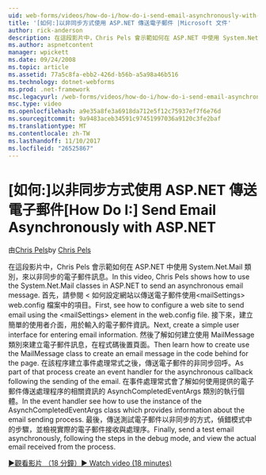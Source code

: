 ```yaml
---
uid: web-forms/videos/how-do-i/how-do-i-send-email-asynchronously-with-aspnet
title: '[如何:]以非同步方式使用 ASP.NET 傳送電子郵件 |Microsoft 文件'
author: rick-anderson
description: 在這段影片中，Chris Pels 會示範如何在 ASP.NET 中使用 System.Net.Mail 類別，來以非同步的電子郵件訊息。 首先，請參閱 < 如何設定 web si...
ms.author: aspnetcontent
manager: wpickett
ms.date: 09/24/2008
ms.topic: article
ms.assetid: 77a5c8fa-ebb2-426d-b56b-a5a98a46b516
ms.technology: dotnet-webforms
ms.prod: .net-framework
msc.legacyurl: /web-forms/videos/how-do-i/how-do-i-send-email-asynchronously-with-aspnet
msc.type: video
ms.openlocfilehash: a9e35a8fe3a6918da712e5f12c75937ef7f6e76d
ms.sourcegitcommit: 9a9483aceb34591c97451997036a9120c3fe2baf
ms.translationtype: MT
ms.contentlocale: zh-TW
ms.lasthandoff: 11/10/2017
ms.locfileid: "26525867"
---
```

<a name="how-do-i-send-email-asynchronously-with-aspnet"></a><span data-ttu-id="29e65-104">[如何:]以非同步方式使用 ASP.NET 傳送電子郵件</span><span class="sxs-lookup"><span data-stu-id="29e65-104">[How Do I:] Send Email Asynchronously with ASP.NET</span></span>
====================
<span data-ttu-id="29e65-105">由[Chris Pels](https://twitter.com/chrispels)</span><span class="sxs-lookup"><span data-stu-id="29e65-105">by [Chris Pels](https://twitter.com/chrispels)</span></span>

<span data-ttu-id="29e65-106">在這段影片中，Chris Pels 會示範如何在 ASP.NET 中使用 System.Net.Mail 類別，來以非同步的電子郵件訊息。</span><span class="sxs-lookup"><span data-stu-id="29e65-106">In this video, Chris Pels shows how to use the System.Net.Mail classes in ASP.NET to send an asynchronous email message.</span></span> <span data-ttu-id="29e65-107">首先，請參閱 < 如何設定網站以傳送電子郵件使用&lt;mailSettings&gt; web.config 檔案中的項目。</span><span class="sxs-lookup"><span data-stu-id="29e65-107">First, see how to configure a web site to send email using the &lt;mailSettings&gt; element in the web.config file.</span></span> <span data-ttu-id="29e65-108">接下來，建立簡單的使用者介面，用於輸入的電子郵件資訊。</span><span class="sxs-lookup"><span data-stu-id="29e65-108">Next, create a simple user interface for entering email information.</span></span> <span data-ttu-id="29e65-109">然後了解如何建立使用 MailMessage 類別來建立電子郵件訊息，在程式碼後置頁面。</span><span class="sxs-lookup"><span data-stu-id="29e65-109">Then learn how to create use the MailMessage class to create an email message in the code behind for the page.</span></span> <span data-ttu-id="29e65-110">在該程序建立事件處理常式之後，傳送電子郵件的非同步回呼。</span><span class="sxs-lookup"><span data-stu-id="29e65-110">As part of that process create an event handler for the asynchronous callback following the sending of the email.</span></span> <span data-ttu-id="29e65-111">在事件處理常式會了解如何使用提供的電子郵件傳送處理程序的相關資訊的 AsynchCompletedEventArgs 類別的執行個體。</span><span class="sxs-lookup"><span data-stu-id="29e65-111">In the event handler see how to use the instance of the AsynchCompletedEventArgs class which provides information about the email sending process.</span></span> <span data-ttu-id="29e65-112">最後，傳送測試電子郵件以非同步的方式，偵錯模式中的步驟，並檢視實際的電子郵件接收與處理序。</span><span class="sxs-lookup"><span data-stu-id="29e65-112">Finally, send a test email asynchronously, following the steps in the debug mode, and view the actual email received from the process.</span></span>

[<span data-ttu-id="29e65-113">&#9654;觀看影片 （18 分鐘）</span><span class="sxs-lookup"><span data-stu-id="29e65-113">&#9654; Watch video (18 minutes)</span></span>](https://channel9.msdn.com/Blogs/ASP-NET-Site-Videos/how-do-i-send-email-asynchronously-with-aspnet)
